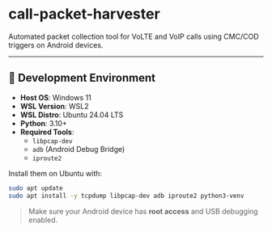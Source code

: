 # call-packet-harvester
Automated packet collection tool for VoLTE and VoIP calls using CMC/COD triggers on Android devices.

---

## 🧱 Development Environment

- **Host OS**: Windows 11  
- **WSL Version**: WSL2  
- **WSL Distro**: Ubuntu 24.04 LTS  
- **Python**: 3.10+  
- **Required Tools**:
  - `libpcap-dev`
  - `adb` (Android Debug Bridge)
  - `iproute2`

Install them on Ubuntu with:

```bash
sudo apt update
sudo apt install -y tcpdump libpcap-dev adb iproute2 python3-venv
```

> Make sure your Android device has **root access** and USB debugging enabled.
